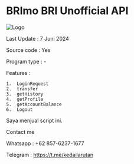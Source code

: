 # BRImo BRI Unofficial API

![Logo](https://encrypted-tbn0.gstatic.com/images?q=tbn:ANd9GcQgTFoyq9ERUGF70VTchVpab1wjm6-k_yuDGA&s)

Last Update : 7 Juni 2024

Source code : Yes

Program type : -

Features :

    1.  LoginRequest
    2.  transfer
    3.  getHistory
    4.  getProfile
    5.  getAccountBalance
    6.  Logout

Saya menjual script ini.



Contact me

Whatsapp : +62 857-6237-1677

Telegram : https://t.me/kedailarutan
